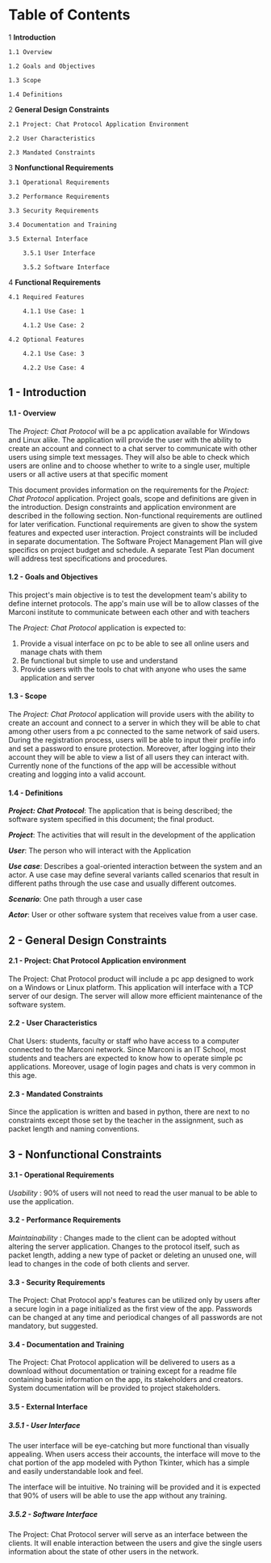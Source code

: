 # Table of Contents

1 **Introduction**

	1.1 Overview

	1.2 Goals and Objectives

	1.3 Scope

	1.4 Definitions

2 **General Design Constraints**

	2.1 Project: Chat Protocol Application Environment  

	2.2 User Characteristics  

	2.3 Mandated Constraints

3 **Nonfunctional Requirements**

	3.1 Operational Requirements

	3.2 Performance Requirements

	3.3 Security Requirements

	3.4 Documentation and Training

	3.5 External Interface

		3.5.1 User Interface

		3.5.2 Software Interface

4 **Functional Requirements**

	4.1 Required Features

		4.1.1 Use Case: 1

		4.1.2 Use Case: 2

	4.2 Optional Features

		4.2.1 Use Case: 3

		4.2.2 Use Case: 4  


## 1 - Introduction

#### 1.1 - Overview
The _Project: Chat Protocol_ will be a pc application available for Windows and Linux alike.
The application will provide the user with the ability to create an account and connect to a chat server to communicate with other users using simple text messages. They will also be able to check which users are online and to choose whether to write to a single user, multiple users or all active users at that specific moment   

This document provides information on the requirements for the _Project: Chat Protocol_ application.
Project goals, scope and definitions are given in the introduction. Design constraints and application environment are described in the following section.  Non-functional requirements are outlined for later verification.  Functional requirements are given to show the system features and expected user interaction.
Project constraints will be included in separate documentation.  The Software Project Management Plan will give specifics on project budget and schedule.  A separate Test Plan document will address test specifications and procedures.

#### 1.2 - Goals and Objectives
This project's main objective is to test the development team's ability to define internet protocols. The app's main use will be to allow classes of the Marconi institute to communicate between each other and with teachers

The _Project: Chat Protocol_ application is expected to:
1. Provide a visual interface on pc to be able to see all online users and manage chats with them
2. Be functional but simple to use and understand
3. Provide users with the tools to chat with anyone who uses the same application and server

#### 1.3 - Scope
The _Project: Chat Protocol_ application will provide users with the ability to create an account and connect to a server in which they will be able to chat among other users from a pc connected to the same network of said users. During the registration process, users will be able to input their profile info and set a password to ensure protection. Moreover, after logging into their account they will be able to view a list of all users they can interact with. Currently none of the functions of the app will be accessible without creating and logging into a valid account.

#### 1.4 - Definitions
_**Project: Chat Protocol**_: The application that is being described; the software system specified in this document; the final product.

_**Project**_: The activities that will result in the development of the application

_**User**_: The person who will interact with the Application

_**Use case**_: Describes a goal-oriented interaction between the system and an actor. A use case may define several variants called scenarios that result in different paths through the use case and usually different outcomes.

_**Scenario**_: One path through a user case

_**Actor**_: User or other software system that receives value from a user case.

## 2 - General Design Constraints

#### 2.1 - Project: Chat Protocol Application environment

The Project: Chat Protocol product will include a pc app designed to work on a Windows or Linux platform. This application will interface with a TCP server of our design.   The server will allow more efficient maintenance of the software system.

#### 2.2 - User Characteristics
Chat Users: students, faculty or staff who have access to a computer connected to the Marconi network. Since Marconi is an IT School, most students and teachers are expected to know how to operate simple pc applications. Moreover, usage of login pages and chats is very common in this age.

#### 2.3 - Mandated Constraints
Since the application is written and based in python, there are next to no constraints except those set by the teacher in the assignment, such as packet length and naming conventions.

## 3 - Nonfunctional Constraints

#### 3.1 - Operational Requirements

_Usability_ : 90% of users will not need to read the user manual to be able to use the application.

#### 3.2 - Performance Requirements

_Maintainability_ : Changes made to the client can be adopted without altering the server application. Changes to the protocol itself, such as packet length, adding a new type of packet or deleting an unused one, will lead to changes in the code of both clients and server.

#### 3.3 - Security Requirements

The Project: Chat Protocol app's features can be utilized only by users after a secure login in a page initialized as the first view of the app. Passwords can be changed at any time and periodical changes of all passwords are not mandatory, but suggested.

#### 3.4 - Documentation and Training

The Project: Chat Protocol application will be delivered to users as a download without documentation or training except for a readme file containing basic information on the app, its stakeholders and creators. System documentation will be provided to project stakeholders.

#### 3.5	- External Interface

##### 3.5.1	- User Interface

The user interface will be eye-catching but more functional than visually appealing.  When users access their accounts, the interface will move to the chat portion of the app modeled with Python Tkinter, which has a simple and easily understandable look and feel.

The interface will be intuitive. No training will be provided and it is expected that 90% of users will be able to use the app without any training.

##### 3.5.2	- Software Interface

The Project: Chat Protocol server will serve as an interface between the clients. It will enable interaction between the users and give the single users information about the state of other users in the network.
